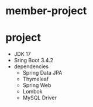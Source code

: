 # member-project

# project
- JDK 17
- Sring Boot 3.4.2
- dependencies
  - Spring Data JPA
  - Thymeleaf
  - Spring Web
  - Lombok
  - MySQL Driver
